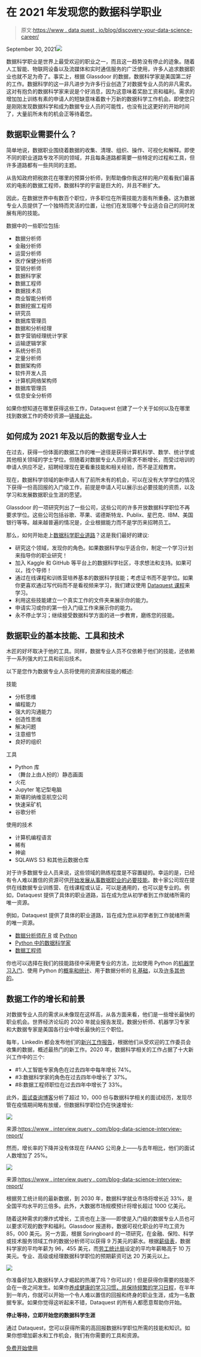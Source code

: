 # 在 2021 年发现您的数据科学职业

> 原文:[https://www . data quest . io/blog/discovery-your-data-science-career/](https://www.dataquest.io/blog/discovering-your-data-science-career/)

September 30, 2021![](../Images/e746d354f02ea952c815a4edba571525.png)

数据科学职业是世界上最受欢迎的职业之一，而且这一趋势没有停止的迹象。随着人工智能、物联网设备以及流媒体和实时通信服务的广泛使用，许多人追求数据职业也就不足为奇了。事实上，根据 Glassdoor 的数据，数据科学家是美国第二好的工作。数据科学的这一非凡进步为许多行业创造了对数据专业人员的非凡需求。这对有抱负的数据科学家来说是个好消息，因为这意味着奖励工资和福利。需求的增加加上训练有素的申请人的短缺意味着数十万新的数据科学工作机会。即使您只是刚刚发现数据科学和成为数据专业人员的可能性，也没有比这更好的开始时间了，大量前所未有的机会正等待着您。

## 数据职业需要什么？

简单地说，数据职业围绕着数据的收集、清理、组织、操作、可视化和解释。即使不同的职业道路专攻不同的领域，并且每条道路都需要一些特定的过程和工具，但许多道路都有一些共同的主题。

从告知政府把税款花在哪里的预算分析师，到帮助像你我这样的用户观看我们最喜欢的电影的数据工程师，数据科学的宇宙是巨大的，并且不断扩大。

因此，在数据世界中有数百个职位，许多职位在所需技能方面有所重叠。这为数据专业人员提供了一个独特而灵活的位置，让他们在发现哪个专业适合自己的同时发展有用的技能。

数据中的一些职位包括:

*   数据分析师
*   金融分析师
*   运营分析师
*   医疗保健分析师
*   营销分析师
*   数据科学家
*   数据工程师
*   数据技术员
*   商业智能分析师
*   数据挖掘工程师
*   研究员
*   数据库管理员
*   数据和分析经理
*   数字营销经理统计学家
*   运输逻辑学家
*   系统分析员
*   定量分析师
*   数据架构师
*   软件开发人员
*   计算机网络架构师
*   数据库管理员
*   信息安全分析师

如果你想知道在哪里获得这些工作，Dataquest 创建了一个关于如何以及在哪里找到数据工作的奇妙资源—[链接此处](https://www.dataquest.io/blog/career-guide-find-data-science-jobs/)。

## 如何成为 2021 年及以后的数据专业人士

在过去，获得一份体面的数据工作的唯一途径是获得计算机科学、数学、统计学或其他相关领域的学士学位。但随着对数据专业人员的需求不断增长，而受过培训的申请人供应不足，招聘经理现在更看重技能和相关经验，而不是正规教育。

现在，数据科学领域的新申请人有了前所未有的机会，可以在没有大学学位的情况下获得一份高回报的入门级工作，前提是申请人可以展示出必要技能的资质，以及学习和发展数据职业生涯的愿望。

Glassdoor 的一项研究列出了一些公司，这些公司的许多开放数据科学职位不再要求学位。这些公司包括谷歌、苹果、诺德斯特龙、Publix、星巴克、IBM、美国银行等等。越来越普遍的情况是，企业根据能力而不是学历来招聘员工。

那么，如何开始走上[数据科学职业道路](https://www.dataquest.io/path/data-scientist/)？这是我们最好的建议:

*   研究这个领域，发现你的角色。如果数据科学似乎适合你，制定一个学习计划来指导你的职业研究！
*   加入 Kaggle 和 GitHub 等平台上的数据科学社区，寻求想法和支持。如果可以，找个导师！
*   通过在线课程和训练营培养基本的数据科学技能；考虑证书而不是学位。如果你更喜欢通过写代码而不是看视频来学习，我们建议使用 [Dataquest 课程](https://www.dataquest.io/data-science-courses-directory/)来学习。
*   利用这些技能建立一个真实工作的文件夹来展示你的能力。
*   申请实习或你的第一份入门级工作来展示你的能力。
*   永不停止学习；继续接受数据科学方面的进一步教育，磨练您的技能。

## 数据职业的基本技能、工具和技术

木匠的好坏取决于他的工具。同样，数据专业人员不仅依赖于他们的技能，还依赖于一系列强大的工具和前沿技术。

以下是您作为数据专业人员将使用的资源和技能的概述:

技能

*   分析思维
*   编程能力
*   强大的沟通能力
*   创造性思维
*   解决问题
*   注意细节
*   良好的组织

工具

*   Python 库
*   （舞台上由人扮的）静态画面
*   火花
*   Jupyter 笔记型电脑
*   斯堪的纳维亚航空公司
*   快速采矿机
*   谷歌分析

使用的技术

*   计算机编程语言
*   稀有
*   神谕
*   SQLAWS S3 和其他云数据仓库

对于许多数据专业人员来说，这些领域的熟练程度是不容置疑的。幸运的是，已经有令人难以置信的资源可供[开始发展从事数据职业的必要技能](https://www.dataquest.io/)。数十家公司现在提供在线数据专业训练营、在线课程或认证，可以是通用的，也可以是专业的。例如，Dataquest 提供了具体的职业道路，旨在成为您从初学者到工作就绪所需的唯一资源。

例如，Dataquest 提供了具体的职业道路，旨在成为您从初学者到工作就绪所需的唯一资源。

*   [数据分析师在 R](https://www.dataquest.io/path/data-analyst-r/) 或 [Python](https://www.dataquest.io/path/data-analyst/)
*   [Python 中的数据科学家](https://www.dataquest.io/path/data-scientist/)
*   [数据工程师](https://www.dataquest.io/path/data-engineer/)

你也可以选择在我们的技能路径中采用更专业的方法，比如使用 Python 的[机器学习入门](https://www.dataquest.io/path/machine-learning-intro-with-python/)、使用 Python 的[概率和统计](https://www.dataquest.io/path/probability-and-statistics-with-python/)、用于数据分析的 [R 基础](https://www.dataquest.io/path/r-basics-for-data-analysis/)，以及[许多其他的](https://www.dataquest.io/data-science-courses-directory/)。

## 数据工作的增长和前景

对数据专业人员的需求从未像现在这样高，从各方面来看，他们是一些增长最快的职业机会。世界经济论坛的 2020 年就业报告发现，数据分析师、机器学习专家和大数据专家是美国各行业中增长最快的三个职位。

每年，LinkedIn 都会发布他们的[新兴工作报告](https://business.linkedin.com/content/dam/me/business/en-us/talent-solutions/emerging-jobs-report/Emerging_Jobs_Report_U.S._FINAL.pdf)，根据他们从受欢迎的工作委员会收集的数据，概述最热门的新工作。2020 年，数据科学相关的工作占据了十大新兴工作中的三个:

*   #1:人工智能专家角色在过去四年中每年增长 74%。
*   #3:数据科学家的角色在过去四年中增长了 37%。
*   #8:数据工程师职位在过去四年中增长了 33%。

此外，[面试查询博客](https://www.interviewquery.com/blog-data-science-interview-report/)分析了超过 10，000 份与数据科学相关的面试经历，发现尽管在疫情期间略有放缓，但数据科学职位仍在快速增长:

![](../Images/eb1f303827cc912a268a970eea248d29.png)

来源:[https://www . interview query . com/blog-data-science-interview-report/](https://www.interviewquery.com/blog-data-science-interview-report/https://www.datasciencecentral.com/profiles/blogs/data-science-job-market-shrinking-not-so-fast)

然而，增长率的下降并没有体现在 FAANG 公司身上——与去年相比，他们的面试人数增加了 25%。

![](../Images/705c76db193fcbc6ab984e190c2138a6.png)

来源:[https://www . interview query . com/blog-data-science-interview-report/](https://www.interviewquery.com/blog-data-science-interview-report/https://www.datasciencecentral.com/profiles/blogs/data-science-job-market-shrinking-not-so-fast)

根据劳工统计局的最新数据，到 2030 年，数据科学就业市场将增长近 33%，是全国平均水平的三倍多。此外，大数据市场规模预计将增长超过 1000 亿美元。

随着这种需求的爆炸式增长，工资也在上涨——即使是入门级的数据专业人员也可以要求可观的数字和福利。Glassdoor 报道称，数据可视化职业的平均工资为 85，000 美元。另一方面，根据 Springboard 的一项研究，在金融、保险、科学或技术服务领域工作的数据分析师可以获得 9 万美元的薪水。根据[薪级表](https://www.payscale.com/research/US/Job=Data_Scientist/Salary)，数据科学家的平均年薪为 96，455 美元，而[劳工统计局](https://www.bls.gov/OES/current/oes152098.htm)设定的平均年薪略高于 10 万美元。专业、高级或经理数据科学职位的预期薪资可达 20 万美元以上。

![](../Images/bf51caeed3c6267e806a7c6adcce4be1.png)

你准备好加入数据科学人才崛起的热潮了吗？你可以的！但是获得你需要的技能不会在一夜之间发生。如果你[养成健康的学习习惯，并保持频繁的学习日程](https://www.dataquest.io/dataquest-challenge/)，在半年到一年内，你就可以开始一个令人难以置信的回报和终身的职业生涯，成为一名数据专家。如果你觉得这听起来不错，Dataquest 的所有人都愿意帮助你开始。

**停止等待，立即开始您的数据科学生涯**

通过 Dataquest，您可以获得所需的高回报数据科学职位所需的技能和知识。如果你想增加薪水和工作机会，我们有你需要的工具和资源。

[免费开始使用](https://app.dataquest.io/signup)
